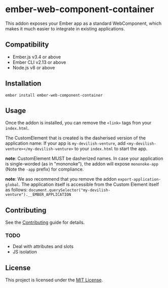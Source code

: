 ember-web-component-container
==============================================================================

This addon exposes your Ember app as a standard WebComponent,
which makes it much easier to integrate in existing applications.

Compatibility
------------------------------------------------------------------------------

* Ember.js v3.4 or above
* Ember CLI v2.13 or above
* Node.js v8 or above


Installation
------------------------------------------------------------------------------

```
ember install ember-web-component-container
```


Usage
------------------------------------------------------------------------------

Once the addon is installed, you can remove the `<link>` tags fron your `index.html`.

The CustomElement that is created is the dasherised version of the application name:
If your app is `my-devilish-venture`, add `<my-devilish-venture></my-devilish-venture>`
to your `index.html` to start the app.

**note**: CustomElement MUST be dasherized names. In case your application
is single-worded (as in "mononoke"), the addon will expose
`mononoke-app` (Note the `-app` prefix) for compliance.

**note**: We aso recommend that you remove the addon `export-application-global`.
The application itself is accessible from the Custom Element itself as follows:
`document.querySelector("my-devilish-venture").__EMBER_APPLICATION`

Contributing
------------------------------------------------------------------------------

See the [Contributing](CONTRIBUTING.md) guide for details.

### TODO

*    Deal with attributes and slots
*    JS isolation


License
------------------------------------------------------------------------------

This project is licensed under the [MIT License](LICENSE.md).
